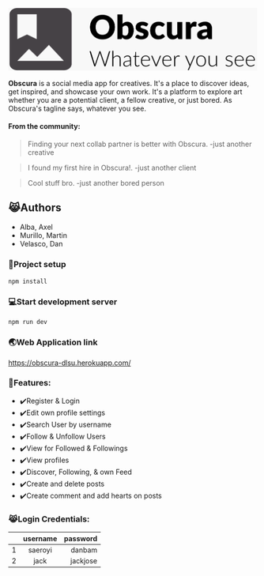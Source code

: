 ![Obscura Logo](https://github.com/AxelAlba/Obscura_V2/blob/master/public/img/logo.PNG)

**Obscura** is a social media app for creatives. It's a place to discover ideas, get inspired, and showcase your own work. It's a platform to explore art whether you are a potential client, a fellow creative, or just bored. As Obscura's tagline says, whatever you see.

#### From the community:
> Finding your next collab partner is better with Obscura. -just another creative

> I found my first hire in Obscura!. -just another client

> Cool stuff bro. -just another bored person

## :joy_cat:Authors
* Alba, Axel
* Murillo, Martin
* Velasco, Dan

### :floppy_disk:Project setup
```
npm install
```

### :computer:Start development server
```
npm run dev
```
### :earth_asia:Web Application link
https://obscura-dlsu.herokuapp.com/


### :dart:Features:
- :heavy_check_mark:Register & Login
- :heavy_check_mark:Edit own profile settings 
- :heavy_check_mark:Search User by username 
- :heavy_check_mark:Follow & Unfollow Users
- :heavy_check_mark:View for Followed & Followings
- :heavy_check_mark:View profiles 
- :heavy_check_mark:Discover, Following, & own Feed
- :heavy_check_mark:Create and delete posts 
- :heavy_check_mark:Create comment and add hearts on posts 

### :joy_cat:Login Credentials:
| | username | password |
|-|:--------:| --------:|
|1| saeroyi  | danbam   |
|2| jack     | jackjose |
